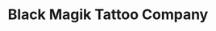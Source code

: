 ---
title: "Black Magik Tattoo Company"
url: /sandstone/black-magik-tattoo-company/
shop: Tattoo
---